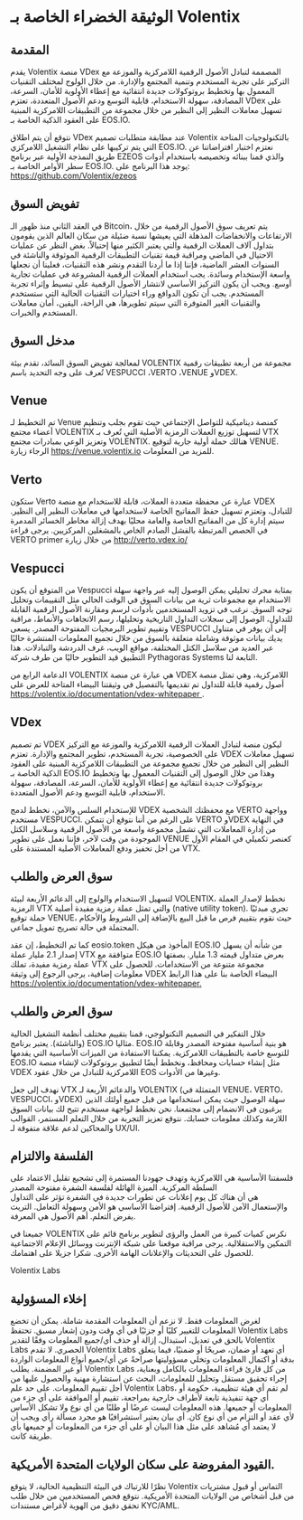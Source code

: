 # الوثيقة الخضراء الخاصة بـ Volentix

## المقدمة

يقدم Volentix منصة VDex المصممة لتبادل الأصول الرقمية اللامركزية والموزعة مع التركيز على تجربة المستخدم وتنمية المجتمع والإدارة. من خلال الولوج لمختلف التقنيات المعمول بها وتخطيط بروتوكولات جديدة انتقائية مع إعطاء الأولوية للأمان، السرعة، المصادقة، سهولة الاستخدام، قابلية التوسع ودعم الأصول المتعددة، تعتزم VDex على تسهيل معاملات النظير إلى النظير من خلال مجموعة من التطبيقات اللامركزية المبنية على العقود الذكية الخاصة بـ EOS.IO.

نتوقع أن يتم اطلاق VDex عند مطابقة متطلبات تصميم Volentix بالتكنولوجيات المتاحة التي يتم تركيبها على نظام التشغيل اللامركزي EOS.IO. نعتزم اختبار افتراضاتنا عن طريق النمذجة الأولية عبر برنامج EZEOS والذي قمنا ببنائه وتخصيصه باستخدام أدوات سطر الأوامر الخاصة بـ EOS.IO. يوجد هذا البرنامج على: https://github.com/Volentix/ezeos

## تفويض السوق

في العقد الثاني منذ ظهور الـ Bitcoin، يتم تعريف سوق الأصول الرقمية من خلال الارتفاعات والانخفاضات المذهلة التي يعيشها نسبة ضئيلة من سكان العالم الذين يقومون بتداول آلاف العملات الرقمية والتي يعتبر الكثير منها إحتيالاً. بغض النظر عن عمليات الاحتيال في الماضي ومراقبة قيمة تقنيات التطبيقات الرقمية الموثوقة والناشئة في السنوات العشر الماضية، فإننا إذا ما أردنا التقدم ونشر هذه التقنيات، فعلينا أن نجعلها واسعة الإستخدام وسائدة. يجب استخدام العملات الرقمية المشروعة في عمليات تجارية أوسع. ويجب أن يكون التركيز الأساسي لانتشار الأصول الرقمية على تبسيط وإثراء تجربة المستخدم. يجب أن تكون الدوافع وراء اختيارات التقنيات الحالية التي ستستخدم والتقنيات الغير المتوفرة التي سيتم تطويرها، هي الراحة، اليقين، أمان معاملات المستخدم والخبرات.

## مدخل السوق

لمعالجة تفويض السوق السائد، تقدم بيئة VOLENTIX مجموعة من أربعة تطبيقات رقمية تُعرف على وجه التحديد باسم VESPUCCI ،VERTO ،VENUE وVDEX.

## Venue

تم التخطيط لـ Venue كمنصة ديناميكية للتواصل الإجتماعي حيث تقوم بجلب وتنظيم أعضاء مجتمع VOLENTIX لتسهيل توزيع العملات الرمزية الأصلية التي تُعرف بـ VTX وتعزيز الوعي بمبادرات مجتمع VOLENTIX. هنالك حملة أولية جارية لتوقيع VENUE. الرجاء زيارة <https://venue.volentix.io> للمزيد من المعلومات.

## Verto

ستكون Verto عبارة عن محفظة متعددة العملات، قابلة للاستخدام مع منصة VDEX للتبادل، وتعتزم تسهيل حفظ المفاتيح الخاصة لاستخدامها في معاملات النظير إلى النظير. سيتم إدارة كل من المفاتيح الخاصة والعامة محليًا بهدف إزالة مخاطر الخسائر المدمرة في الحصص المرتبطة بالفشل الصادم الخاص بالمشغلين المركزيين. يرجى قراءة VERTO primer من خلال زيارة <http://verto.vdex.io/>

## Vespucci

من المتوقع أن يكون Vespucci بمثابة محرك تحليلي يمكن الوصول إليه عبر واجهة سهلة الاستخدام مع مجموعات ثرية من بيانات السوق في الوقت الحالي مثل التقييمات وتحليل توجه السوق. نرغب في تزويد المستخدمين بأدوات لرسم ومقارنة الأصول الرقمية القابلة للتداول، الوصول إلى سجلات التداول التاريخية وتحليلها، رسم الاتجاهات والأنماط، مراقبة وتقييم تطوير البرمجيات المفتوحة المصدر. يسعى VESPUCCI إلى أن يوفر في متناول يديك بيانات موثوقة وشاملة متعلقة بالسوق من خلال تجميع المعلومات المنتشرة حاليًا عبر العديد من سلاسل الكتل المختلفة، مواقع الويب، غرف الدردشة والتبادلات. هذا التطبيق قيد التطوير حاليًا من طرف شركة Pythagoras Systems التابعة لنا.

الدعامة الرابع من VOLENTIX هي عبارة عن منصة VDEX اللامركزية، وهي تمثل منصة أصول رقمية قابلة للتداول تم تقديمها بالتفصيل في وثيقتنا البيضاء المتاحة للعرض على [ https://volentix.io/documentation/vdex-whitepaper ](https://volentix.io/documentation/vdex-whitepaper/).

## VDex

تم تصميم VDEX ليكون منصة لتبادل العملات الرقمية اللامركزية والموزعة مع التركيز على الخصوصية، تجربة المستخدم، تطوير المجتمع والإدارة. تعتزم VDEX تسهيل معاملات النظير إلى النظير من خلال تجميع مجموعة من التطبيقات اللامركزية المبنية على العقود الذكية الخاصة بـ EOS.IO وهذا من خلال الوصول إلى التقنيات المعمول بها وتخطيط بروتوكولات جديدة انتقائية مع إعطاء الأولوية للأمان، السرعة، المصادقة، سهولة الاستخدام، قابلية التوسع ودعم الأصول المتعددة.

للإستخدام السلس والآمن، نخطط لدمج VDEX مع محفظتك الشخصية VERTO وواجهة مستخدم VESPUCCI. على الرغم من أننا نتوقع أن تتمكن VERTO وVDEX في النهاية من إدارة المعاملات التي تشمل مجموعة واسعة من الأصول الرقمية وسلاسل الكتل الموجودة من وقت لآخر، فإننا نعمل على تطوير VENUE كعنصر تكميلي في المقام الأول من أجل تحفيز ودفع المعاملات الأصلية المستندة على VTX.

## سوق العرض والطلب

لتسهيل الاستخدام والولوج إلى الدعائم الأربعة لبيئة VOLENTIX، نخطط لإصدار العملة الرمزية VTX والتي تمثل عملة رمزية مفيدة أصلية (native utility token). تجري مبدئيًا حملة توقيع VENUE، حيث نقوم بتقييم فرص ما قبل البيع بالإضافة إلى الشروط والأحكام المحتملة في حالة تصريح تمويل جماعي.

كما تم التخطيط، إن عقد eosio.token المأخوذ من هيكل EOS.IO من شأنه أن يسهل إصدار 2.1 مليار عملة VTX متوافقة مع EOS.IO بعرض متداول قيمته 1.3 مليار. بصفتها عملة رمزية مفيدة، تملك VTX مجموعة متنوعة من الاستخدامات. للحصول على معلومات إضافية، يرجى الرجوع إلى وثيقة VDEX البيضاء الخاصة بنا على هذا الرابط [ https://volentix.io/documentation/vdex-whitepaper. ](https://volentix.io/documentation/vdex-whitepaper.)

## سوق العرض والطلب

خلال التفكير في التصميم التكنولوجي، قمنا بتقييم مختلف أنظمة التشغيل الحالية (والناشئة). يعتبر برنامج EOS.IO مثاليا. EOS.IO هو بنية أساسية مفتوحة المصدر وقابلة للتوسع خاصة بالتطبيقات اللامركزية. يمكننا الاستفادة من الميزات الأساسية التي يقدمها EOS.IO مثل إنشاء حسابات ومحافظ، ونخطط أيضًا لتطبيق بروتوكولات لإنشاء منصة VDEX اللامركزية للتبادل من خلال عقود EOS وغيرها من الأدوات.

نهدف إلى جعل VTX والدعائم الأربعة لـ VOLENTIX (المتمثلة في VENUE، VERTO، VESPUCCI، وVDEX) سهلة الوصول حيث يمكن استخدامها من قبل جميع أولئك الذين يرغبون في الانضمام إلى مجتمعنا. نحن نخطط لواجهة مستخدم تتيح لك بيانات السوق اللازمة وكذلك معلومات حسابك. نتوقع تعزيز التجربة من خلال التعلم المستمر، القوالب والمحاكين لدعم علاقة متفوقة لـ UX/UI.

## الفلسفة والالتزام

فلسفتنا الأساسية هي اللامركزية وتهدف جهودنا المستمرة إلى تشجيع تقليل الاعتماد على السلطة المركزية. الميزة الهائلة لفلسفة الشفرة مفتوحة المصدر  
هي أن هناك كل يوم إعلانات عن تطورات جديدة في الشفرة تؤثر على التداول والإستعمال الآمن للأصول الرقمية. إفتراضنا الأساسي هو الأمن وسهولة التعامل. التريث يفرض التعلم. أهم الأصول هي المعرفة.

جميعنا في VOLENTIX نكرس كميات كبيرة من العمل والرؤى لتطوير برنامج قائم على التمكين والاستقلالية. يرجى مراقبة موقعنا على شبكة الإنترنت ووسائل الإعلام الاجتماعية للحصول على التحديثات والإعلانات الهامة الأخرى. شكرا جزيلا على اهتمامك.

Volentix Labs

## إخلاء المسؤولية

لغرض المعلومات فقط. لا نزعم أن المعلومات المقدمة شاملة. يمكن أن تخضع المعلومات للتغيير كليًا أو جزئيًا في أي وقت ودون إشعار مسبق. تحتفظ Volentix Labs بالحق في تعديل، استبدال، إزالة أو حذف أي/جميع المعلومات وفقًا لتقدير Volentix Labs الحصري. لا تقدم Volentix Labs أي تعهد أو ضمان، صريحًا أو ضمنيًا، فيما يتعلق بدقة أو اكتمال المعلومات وتخلي مسؤوليتها صراحةً عن أي/جميع أنواع المعلومات الواردة أو غير المضمنة. يطلب Volentix Labs من كل قارئ قراءة المعلومات بالكامل وبعناية، إجراء تحقيق مستقل وتحليل للمعلومات، البحث عن استشارة مهنية والحصول عليها من أجل تقييم المعلومات. على حد علم Volentix Labs، لم تقم أي هيئة تنظيمية، حكومة أو أي جهة تنفيذية تابعة لأطراف خارجية بمراجعة، تقييم أو الموافقة على أي جزء من المعلومات أو جميعها. هذه المعلومات ليست عرضًا أو طلبًا من أي نوع ولا تشكل الأساس لأي عقد أو التزام من أي نوع كان. أي بيان يعتبر استشرافيًا هو مجرد مسألة رأي ويجب أن لا يعتمد أي مُشاهد على مثل هذا البيان أو على أي جزء من المعلومات أو جميعها بأي طريقة كانت.

## القيود المفروضة على سكان الولايات المتحدة الأمريكية.

نظرًا للارتباك في البيئة التنظيمية الحالية، لا يتوقع Volentix التماس أو قبول مشتريات من قبل أشخاص من الولايات المتحدة الأمريكية. نتوقع فحص المستخدمين من خلال طلب تحقق دقيق من الهوية لأغراض مستندات KYC/AML.